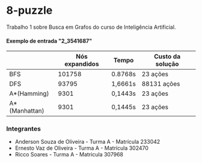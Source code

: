 # 8-puzzle
Trabalho 1 sobre Busca em Grafos do curso de Inteligência Artificial.

#### Exemplo de entrada "2_3541687"
|               | Nós expandidos | Tempo | Custo da solução |
|---------------|----------------|-------|------------------|
| BFS           |     101758     |0.8768s|     23 ações     |
| DFS           |     93795      |1,6661s|  88131 ações     |
|  A*(Hamming)  |     9301       |0,1443s|     23 ações     |
| A*(Manhattan) |     9301       |0,1445s|     23 ações     |

### Integrantes
- Anderson Souza de Oliveira - Turma A - Matrícula 233042
- Ernesto Vaz de Oliveira - Turma A - Matrícula 302470
- Ricco Soares - Turma A - Matricula 307968



